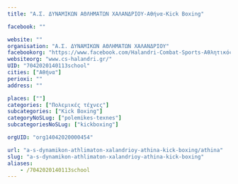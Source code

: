 ```yaml
---
title: "Α.Σ. ΔΥΝΑΜΙΚΩΝ ΑΘΛΗΜΑΤΩΝ ΧΑΛΑΝΔΡΙΟΥ-Αθήνα-Kick Boxing"

facebook: ""

website: ""
organisation: "Α.Σ. ΔΥΝΑΜΙΚΩΝ ΑΘΛΗΜΑΤΩΝ ΧΑΛΑΝΔΡΙΟΥ"
facebookorg: "https://www.facebook.com/Halandri-Combat-Sports-Αθλητικός-Σύλλογος-Δυναμικών-Αθλημάτων-Χαλανδρίου-143236692437001"
websiteorg: "www.cs-halandri.gr/"
UID: "7042020140113school"
cities: ["Αθήνα"]
perioxi: ""
address: ""

places: [""]
categories: ["Πολεμικές τέχνες"]
subcategories: ["Kick Boxing"]
categoryNoSLug: ["polemikes-texnes"]
subcategoriesNoSLug: ["kickboxing"]

orgUID: "org14042020000454"

url: "a-s-dynamikon-athlimaton-xalandrioy-athina-kick-boxing/athina"
slug: "a-s-dynamikon-athlimaton-xalandrioy-athina-kick-boxing"
aliases:
    - /7042020140113school
---
```





